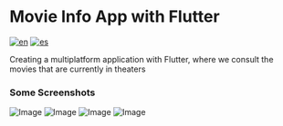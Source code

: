 # Movie Info App with Flutter
[![en](https://img.shields.io/badge/lang-en-red.svg)](https://github.com/gcristia/Movie-Info-App-with-Flutter/blob/main/README.md)
[![es](https://img.shields.io/badge/lang-es-yellow.svg)](https://github.com/gcristia/Movie-Info-App-with-Flutter/blob/main/README.es.md)

Creating a multiplatform application with Flutter, where we consult the movies that are currently in theaters

### Some Screenshots
![Image](screenshot/1.jpg) 
![Image](screenshot/2.jpg) 
![Image](screenshot/3.jpg) 
![Image](screenshot/4.jpg) 